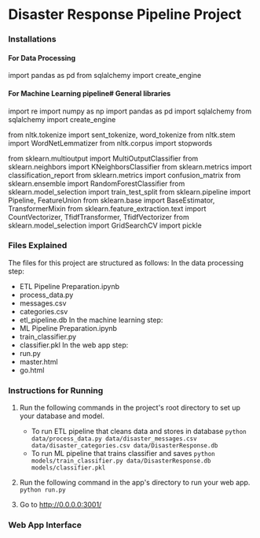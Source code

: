# Disaster Response Pipeline Project
### Installations
#### For Data Processing
import pandas as pd
from sqlalchemy import create_engine
#### For Machine Learning pipeline# General libraries
import re
import numpy as np
import pandas as pd
import sqlalchemy
from sqlalchemy import  create_engine

from nltk.tokenize import sent_tokenize, word_tokenize
from nltk.stem import WordNetLemmatizer
from nltk.corpus import stopwords

from sklearn.multioutput import MultiOutputClassifier
from sklearn.neighbors import KNeighborsClassifier
from sklearn.metrics import classification_report
from sklearn.metrics import confusion_matrix
from sklearn.ensemble import RandomForestClassifier
from sklearn.model_selection import train_test_split
from sklearn.pipeline import Pipeline, FeatureUnion
from sklearn.base import BaseEstimator, TransformerMixin
from sklearn.feature_extraction.text import CountVectorizer, TfidfTransformer, TfidfVectorizer
from sklearn.model_selection import GridSearchCV
import pickle

### Files Explained
The files for this project are structured as follows:
In the data processing step:
- ETL Pipeline Preparation.ipynb
- process_data.py
- messages.csv
- categories.csv
- etl_pipeline.db
In the machine learning step:
- ML Pipeline Preparation.ipynb
- train_classifier.py
- classifier.pkl
In the web app step:
- run.py
- master.html
- go.html

### Instructions for Running
1. Run the following commands in the project's root directory to set up your database and model.

    - To run ETL pipeline that cleans data and stores in database
        `python data/process_data.py data/disaster_messages.csv data/disaster_categories.csv data/DisasterResponse.db`
    - To run ML pipeline that trains classifier and saves
        `python models/train_classifier.py data/DisasterResponse.db models/classifier.pkl`

2. Run the following command in the app's directory to run your web app.
    `python run.py`

3. Go to http://0.0.0.0:3001/


### Web App Interface
